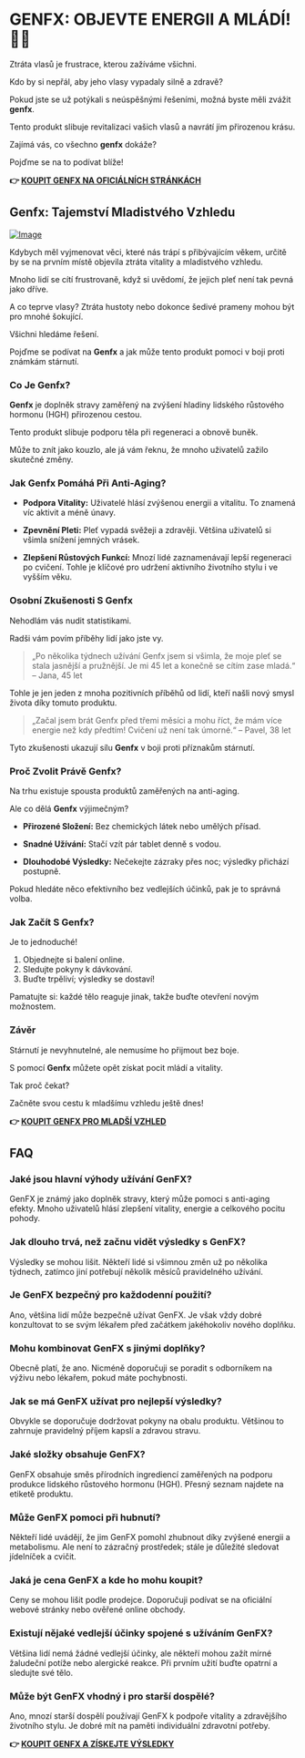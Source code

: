 # GENFX: OBJEVTE ENERGII A MLÁDÍ! 💪✨

Ztráta vlasů je frustrace, kterou zažíváme všichni. 

Kdo by si nepřál, aby jeho vlasy vypadaly silně a zdravě? 

Pokud jste se už potýkali s neúspěšnými řešeními, možná byste měli zvážit **genfx**. 

Tento produkt slibuje revitalizaci vašich vlasů a navrátí jim přirozenou krásu. 

Zajímá vás, co všechno **genfx** dokáže? 

Pojďme se na to podívat blíže!



**👉 [KOUPIT GENFX NA OFICIÁLNÍCH STRÁNKÁCH](https://gchaffi.com/VpOZPRKh)**

## Genfx: Tajemství Mladistvého Vzhledu

[![Image](https://www2.sellhealth.com/251/genfx_box_400x300.jpg)](https://gchaffi.com/VpOZPRKh)

Kdybych měl vyjmenovat věci, které nás trápí s přibývajícím věkem, určitě by se na prvním místě objevila ztráta vitality a mladistvého vzhledu.

Mnoho lidí se cítí frustrovaně, když si uvědomí, že jejich pleť není tak pevná jako dříve. 

A co teprve vlasy? Ztráta hustoty nebo dokonce šedivé prameny mohou být pro mnohé šokující.

Všichni hledáme řešení.

Pojďme se podívat na **Genfx** a jak může tento produkt pomoci v boji proti známkám stárnutí.

### Co Je Genfx?

**Genfx** je doplněk stravy zaměřený na zvýšení hladiny lidského růstového hormonu (HGH) přirozenou cestou. 

Tento produkt slibuje podporu těla při regeneraci a obnově buněk.

Může to znít jako kouzlo, ale já vám řeknu, že mnoho uživatelů zažilo skutečné změny.

### Jak Genfx Pomáhá Při Anti-Aging?

- **Podpora Vitality:** 
  Uživatelé hlásí zvýšenou energii a vitalitu. 
  To znamená víc aktivit a méně únavy.
  
- **Zpevnění Pleti:**
  Pleť vypadá svěžeji a zdravěji. 
  Většina uživatelů si všimla snížení jemných vrásek.
  
- **Zlepšení Růstových Funkcí:**
  Mnozí lidé zaznamenávají lepší regeneraci po cvičení. 
  Tohle je klíčové pro udržení aktivního životního stylu i ve vyšším věku.

### Osobní Zkušenosti S Genfx

Nehodlám vás nudit statistikami. 

Radši vám povím příběhy lidí jako jste vy.

> „Po několika týdnech užívání Genfx jsem si všimla, že moje pleť se stala jasnější a pružnější. Je mi 45 let a konečně se cítím zase mladá.“ – Jana, 45 let

Tohle je jen jeden z mnoha pozitivních příběhů od lidí, kteří našli nový smysl života díky tomuto produktu.

> „Začal jsem brát Genfx před třemi měsíci a mohu říct, že mám více energie než kdy předtím! Cvičení už není tak úmorné.“ – Pavel, 38 let

Tyto zkušenosti ukazují sílu **Genfx** v boji proti příznakům stárnutí.

### Proč Zvolit Právě Genfx?

Na trhu existuje spousta produktů zaměřených na anti-aging. 

Ale co dělá **Genfx** výjimečným?

- **Přirozené Složení:** 
  Bez chemických látek nebo umělých přísad.
  
- **Snadné Užívání:** 
  Stačí vzít pár tablet denně s vodou.
  
- **Dlouhodobé Výsledky:** 
  Nečekejte zázraky přes noc; výsledky přichází postupně.

Pokud hledáte něco efektivního bez vedlejších účinků, pak je to správná volba.

### Jak Začít S Genfx?

Je to jednoduché!

1. Objednejte si balení online.
2. Sledujte pokyny k dávkování.
3. Buďte trpěliví; výsledky se dostaví!

Pamatujte si: každé tělo reaguje jinak, takže buďte otevření novým možnostem.

### Závěr

Stárnutí je nevyhnutelné, ale nemusíme ho přijmout bez boje. 

S pomocí **Genfx** můžete opět získat pocit mládí a vitality.

Tak proč čekat? 

Začněte svou cestu k mladšímu vzhledu ještě dnes!



**👉 [KOUPIT GENFX PRO MLADŠÍ VZHLED](https://gchaffi.com/VpOZPRKh)**

## FAQ

### Jaké jsou hlavní výhody užívání GenFX?
GenFX je známý jako doplněk stravy, který může pomoci s anti-aging efekty. Mnoho uživatelů hlásí zlepšení vitality, energie a celkového pocitu pohody. 

### Jak dlouho trvá, než začnu vidět výsledky s GenFX?
Výsledky se mohou lišit. Někteří lidé si všimnou změn už po několika týdnech, zatímco jiní potřebují několik měsíců pravidelného užívání.

### Je GenFX bezpečný pro každodenní použití?
Ano, většina lidí může bezpečně užívat GenFX. Je však vždy dobré konzultovat to se svým lékařem před začátkem jakéhokoliv nového doplňku.

### Mohu kombinovat GenFX s jinými doplňky?
Obecně platí, že ano. Nicméně doporučuji se poradit s odborníkem na výživu nebo lékařem, pokud máte pochybnosti.

### Jak se má GenFX užívat pro nejlepší výsledky?
Obvykle se doporučuje dodržovat pokyny na obalu produktu. Většinou to zahrnuje pravidelný příjem kapslí a zdravou stravu.

### Jaké složky obsahuje GenFX?
GenFX obsahuje směs přírodních ingrediencí zaměřených na podporu produkce lidského růstového hormonu (HGH). Přesný seznam najdete na etiketě produktu.

### Může GenFX pomoci při hubnutí?
Někteří lidé uvádějí, že jim GenFX pomohl zhubnout díky zvýšené energii a metabolismu. Ale není to zázračný prostředek; stále je důležité sledovat jídelníček a cvičit.

### Jaká je cena GenFX a kde ho mohu koupit?
Ceny se mohou lišit podle prodejce. Doporučuji podívat se na oficiální webové stránky nebo ověřené online obchody.

### Existují nějaké vedlejší účinky spojené s užíváním GenFX?
Většina lidí nemá žádné vedlejší účinky, ale někteří mohou zažít mírné žaludeční potíže nebo alergické reakce. Při prvním užití buďte opatrní a sledujte své tělo.

### Může být GenFX vhodný i pro starší dospělé?
Ano, mnozí starší dospělí používají GenFX k podpoře vitality a zdravějšího životního stylu. Je dobré mít na paměti individuální zdravotní potřeby.



**👉 [KOUPIT GENFX A ZÍSKEJTE VÝSLEDKY](https://gchaffi.com/VpOZPRKh)**